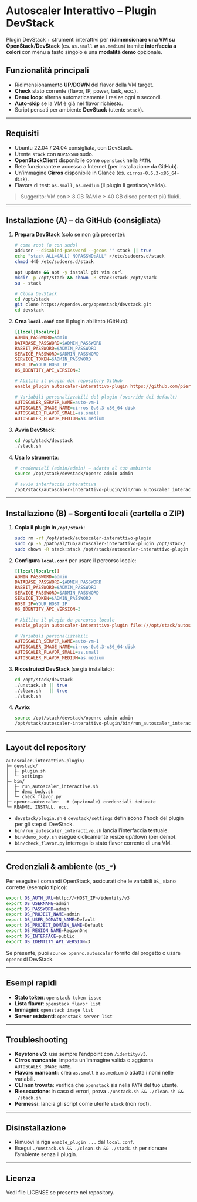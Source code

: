# Autoscaler Interattivo – Plugin DevStack

Plugin DevStack + strumenti interattivi per **ridimensionare una VM su OpenStack/DevStack** (es. `as.small` ⇄ `as.medium`) tramite **interfaccia a colori** con menu a tasto singolo e una **modalità demo** opzionale.

## Funzionalità principali

- Ridimensionamento **UP/DOWN** del flavor della VM target.
- **Check** stato corrente (flavor, IP, power, task, ecc.).
- **Demo loop**: alterna automaticamente i resize ogni *n* secondi.
- **Auto-skip** se la VM è già nel flavor richiesto.
- Script pensati per ambiente **DevStack** (utente `stack`).

---

## Requisiti

- Ubuntu 22.04 / 24.04 consigliata, con DevStack.
- Utente `stack` con `NOPASSWD` sudo.
- **OpenStackClient** disponibile come `openstack` nella `PATH`.
- Rete funzionante e accesso a Internet (per installazione da GitHub).
- Un’immagine **Cirros** disponibile in Glance (es. `cirros-0.6.3-x86_64-disk`).
- Flavors di test: `as.small`, `as.medium` (il plugin li gestisce/valida).

> Suggerito: VM con ≥ 8 GB RAM e ≥ 40 GB disco per test più fluidi.

---

## Installazione (A) – da GitHub (consigliata)

1. **Prepara DevStack** (solo se non già presente):
   ```bash
   # come root (o con sudo)
   adduser --disabled-password --gecos "" stack || true
   echo "stack ALL=(ALL) NOPASSWD:ALL" >/etc/sudoers.d/stack
   chmod 440 /etc/sudoers.d/stack

   apt update && apt -y install git vim curl
   mkdir -p /opt/stack && chown -R stack:stack /opt/stack
   su - stack

   # Clona DevStack
   cd /opt/stack
   git clone https://opendev.org/openstack/devstack.git
   cd devstack
   ```

2. **Crea `local.conf`** con il plugin abilitato (GitHub):
   ```ini
   [[local|localrc]]
   ADMIN_PASSWORD=admin
   DATABASE_PASSWORD=$ADMIN_PASSWORD
   RABBIT_PASSWORD=$ADMIN_PASSWORD
   SERVICE_PASSWORD=$ADMIN_PASSWORD
   SERVICE_TOKEN=$ADMIN_PASSWORD
   HOST_IP=YOUR_HOST_IP
   OS_IDENTITY_API_VERSION=3

   # Abilita il plugin dal repository GitHub
   enable_plugin autoscaler-interattivo-plugin https://github.com/pierluigi-vitiello/Autoscaler_Interattivo_Plugin_Devstack.git

   # Variabili personalizzabili del plugin (override dei default)
   AUTOSCALER_SERVER_NAME=auto-vm-1
   AUTOSCALER_IMAGE_NAME=cirros-0.6.3-x86_64-disk
   AUTOSCALER_FLAVOR_SMALL=as.small
   AUTOSCALER_FLAVOR_MEDIUM=as.medium
   ```

3. **Avvia DevStack**:
   ```bash
   cd /opt/stack/devstack
   ./stack.sh
   ```

4. **Usa lo strumento**:
   ```bash
   # credenziali (admin/admin) – adatta al tuo ambiente
   source /opt/stack/devstack/openrc admin admin

   # avvio interfaccia interattiva
   /opt/stack/autoscaler-interattivo-plugin/bin/run_autoscaler_interactive.sh
   ```

---

## Installazione (B) – Sorgenti locali (cartella o ZIP)

1. **Copia il plugin in `/opt/stack`**:
   ```bash
   sudo rm -rf /opt/stack/autoscaler-interattivo-plugin
   sudo cp -a /path/al/tuo/autoscaler-interattivo-plugin /opt/stack/
   sudo chown -R stack:stack /opt/stack/autoscaler-interattivo-plugin
   ```

2. **Configura `local.conf`** per usare il percorso locale:
   ```ini
   [[local|localrc]]
   ADMIN_PASSWORD=admin
   DATABASE_PASSWORD=$ADMIN_PASSWORD
   RABBIT_PASSWORD=$ADMIN_PASSWORD
   SERVICE_PASSWORD=$ADMIN_PASSWORD
   SERVICE_TOKEN=$ADMIN_PASSWORD
   HOST_IP=YOUR_HOST_IP
   OS_IDENTITY_API_VERSION=3

   # Abilita il plugin da percorso locale
   enable_plugin autoscaler-interattivo-plugin file:///opt/stack/autoscaler-interattivo-plugin

   # Variabili personalizzabili
   AUTOSCALER_SERVER_NAME=auto-vm-1
   AUTOSCALER_IMAGE_NAME=cirros-0.6.3-x86_64-disk
   AUTOSCALER_FLAVOR_SMALL=as.small
   AUTOSCALER_FLAVOR_MEDIUM=as.medium
   ```

3. **Ricostruisci DevStack** (se già installato):
   ```bash
   cd /opt/stack/devstack
   ./unstack.sh || true
   ./clean.sh   || true
   ./stack.sh
   ```

4. **Avvio**:
   ```bash
   source /opt/stack/devstack/openrc admin admin
   /opt/stack/autoscaler-interattivo-plugin/bin/run_autoscaler_interactive.sh
   ```

---

## Layout del repository

```
autoscaler-interattivo-plugin/
├─ devstack/
│  ├─ plugin.sh
│  └─ settings
├─ bin/
│  ├─ run_autoscaler_interactive.sh
│  ├─ demo_body.sh
│  └─ check_flavor.py
├─ openrc.autoscaler   # (opzionale) credenziali dedicate
└─ README, INSTALL, ecc.
```

- `devstack/plugin.sh` e `devstack/settings` definiscono l’hook del plugin per gli step di DevStack.
- `bin/run_autoscaler_interactive.sh` lancia l’interfaccia testuale.
- `bin/demo_body.sh` esegue ciclicamente resize up/down (per demo).
- `bin/check_flavor.py` interroga lo stato flavor corrente di una VM.

---

## Credenziali & ambiente (`OS_*`)

Per eseguire i comandi OpenStack, assicurati che le variabili `OS_` siano corrette (esempio tipico):
```bash
export OS_AUTH_URL=http://<HOST_IP>/identity/v3
export OS_USERNAME=admin
export OS_PASSWORD=admin
export OS_PROJECT_NAME=admin
export OS_USER_DOMAIN_NAME=Default
export OS_PROJECT_DOMAIN_NAME=Default
export OS_REGION_NAME=RegionOne
export OS_INTERFACE=public
export OS_IDENTITY_API_VERSION=3
```

Se presente, puoi `source openrc.autoscaler` fornito dal progetto o usare `openrc` di DevStack.

---

## Esempi rapidi

- **Stato token**: `openstack token issue`
- **Lista flavor**: `openstack flavor list`
- **Immagini**: `openstack image list`
- **Server esistenti**: `openstack server list`

---

## Troubleshooting

- **Keystone v3**: usa sempre l’endpoint con `/identity/v3`.
- **Cirros mancante**: importa un’immagine valida o aggiorna `AUTOSCALER_IMAGE_NAME`.
- **Flavors mancanti**: crea `as.small` e `as.medium` o adatta i nomi nelle variabili.
- **CLI non trovata**: verifica che `openstack` sia nella `PATH` del tuo utente.
- **Riesecuzione**: in caso di errori, prova `./unstack.sh && ./clean.sh && ./stack.sh`.
- **Permessi**: lancia gli script come utente `stack` (non root).

---

## Disinstallazione

- Rimuovi la riga `enable_plugin ...` dal `local.conf`.
- Esegui `./unstack.sh && ./clean.sh && ./stack.sh` per ricreare l’ambiente senza il plugin.

---

## Licenza

Vedi file LICENSE se presente nel repository.
